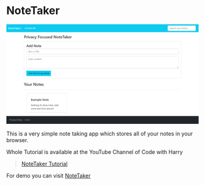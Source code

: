 # NoteTaker
![NoteTaker](/notetaker.png)

This is a very simple note taking app which stores all of your notes in your browser.

Whole Tutorial is available at the YouTube Channel of Code with Harry
>[NoteTaker Tutorial](https://youtu.be/kwgNsNhYcHo)

 For demo you can visit [NoteTaker](https://kritebh.github.io/notetaker/)